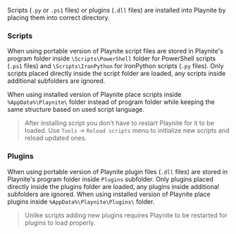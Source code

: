 Scripts (`.py` or `.ps1` files) or plugins (`.dll` files) are installed into Playnite by placing them into correct directory.

### Scripts
When using portable version of Playnite script files are stored in Playnite's program folder inside `\Scripts\PowerShell` folder for PowerShell scripts (`.ps1` files) and `\Scripts\IronPython` for IronPython scripts (`.py` files). Only scripts placed directly inside the script folder are loaded, any scripts inside additional subfolders are ignored.

When using installed version of Playnite place scripts inside `%AppData%\Playnite\` folder instead of program folder while keeping the same structure based on used script language.

> After installing script you don't have to restart Playnite for it to be loaded. Use `Tools` -> `Reload scripts` menu to initialize new scripts and reload updated ones.

### Plugins

When using portable version of Playnite plugin files (`.dll` files) are stored in Playnite's program folder inside `Plugins` subfolder. Only plugins placed directly inside the plugins folder are loaded, any plugins inside additional subfolders are ignored. When using installed version of Playnite place plugins inside `%AppData%\Playnite\Plugins\` folder.

> Unlike scripts adding new plugins requires Playnite to be restarted for plugins to load properly.